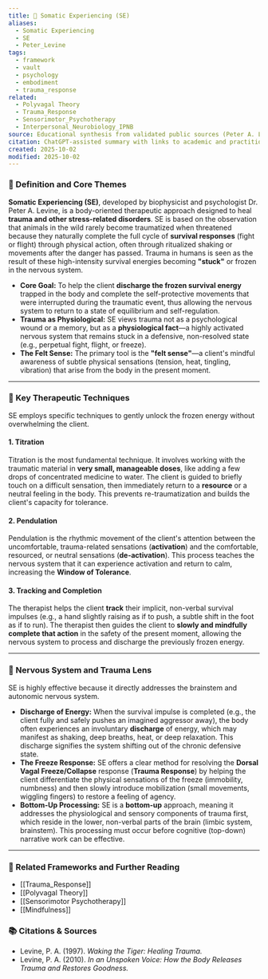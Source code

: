 ```yaml
---
title: 🐅 Somatic Experiencing (SE)
aliases:
  - Somatic Experiencing
  - SE
  - Peter_Levine
tags:
  - framework
  - vault
  - psychology
  - embodiment
  - trauma_response
related:
  - Polyvagal Theory
  - Trauma_Response
  - Sensorimotor_Psychotherapy
  - Interpersonal_Neurobiology_IPNB
source: Educational synthesis from validated public sources (Peter A. Levine's model)
citation: ChatGPT-assisted summary with links to academic and practitioner materials
created: 2025-10-02
modified: 2025-10-02
---
```


<!-- @format -->

### 🧩 Definition and Core Themes

**Somatic Experiencing (SE)**, developed by biophysicist and psychologist Dr. Peter A. Levine, is a body-oriented therapeutic approach designed to heal **trauma and other stress-related disorders**. SE is based on the observation that animals in the wild rarely become traumatized when threatened because they naturally complete the full cycle of **survival responses** (fight or flight) through physical action, often through ritualized shaking or movements after the danger has passed. Trauma in humans is seen as the result of these high-intensity survival energies becoming **"stuck"** or frozen in the nervous system.

- **Core Goal:** To help the client **discharge the frozen survival energy** trapped in the body and complete the self-protective movements that were interrupted during the traumatic event, thus allowing the nervous system to return to a state of equilibrium and self-regulation.
- **Trauma as Physiological:** SE views trauma not as a psychological wound or a memory, but as a **physiological fact**—a highly activated nervous system that remains stuck in a defensive, non-resolved state (e.g., perpetual fight, flight, or freeze).
- **The Felt Sense:** The primary tool is the **"felt sense"**—a client's mindful awareness of subtle physical sensations (tension, heat, tingling, vibration) that arise from the body in the present moment.

---

### 🌿 Key Therapeutic Techniques

SE employs specific techniques to gently unlock the frozen energy without overwhelming the client.

#### 1. Titration

Titration is the most fundamental technique. It involves working with the traumatic material in **very small, manageable doses**, like adding a few drops of concentrated medicine to water. The client is guided to briefly touch on a difficult sensation, then immediately return to a **resource** or a neutral feeling in the body. This prevents re-traumatization and builds the client's capacity for tolerance.

#### 2. Pendulation

Pendulation is the rhythmic movement of the client's attention between the uncomfortable, trauma-related sensations (**activation**) and the comfortable, resourced, or neutral sensations (**de-activation**). This process teaches the nervous system that it can experience activation and return to calm, increasing the **Window of Tolerance**.

#### 3. Tracking and Completion

The therapist helps the client **track** their implicit, non-verbal survival impulses (e.g., a hand slightly raising as if to push, a subtle shift in the foot as if to run). The therapist then guides the client to **slowly and mindfully complete that action** in the safety of the present moment, allowing the nervous system to process and discharge the previously frozen energy.

---

### 🧠 Nervous System and Trauma Lens

SE is highly effective because it directly addresses the brainstem and autonomic nervous system.

- **Discharge of Energy:** When the survival impulse is completed (e.g., the client fully and safely pushes an imagined aggressor away), the body often experiences an involuntary **discharge** of energy, which may manifest as shaking, deep breaths, heat, or deep relaxation. This discharge signifies the system shifting out of the chronic defensive state.
- **The Freeze Response:** SE offers a clear method for resolving the **Dorsal Vagal Freeze/Collapse** response (**Trauma Response**) by helping the client differentiate the physical sensations of the freeze (immobility, numbness) and then slowly introduce mobilization (small movements, wiggling fingers) to restore a feeling of agency.
- **Bottom-Up Processing:** SE is a **bottom-up** approach, meaning it addresses the physiological and sensory components of trauma first, which reside in the lower, non-verbal parts of the brain (limbic system, brainstem). This processing must occur before cognitive (top-down) narrative work can be effective.

---

### 🔗 Related Frameworks and Further Reading

- [[Trauma_Response]]
- [[Polyvagal Theory]]
- [[Sensorimotor Psychotherapy]]
- [[Mindfulness]]

### 📚 Citations & Sources

- Levine, P. A. (1997). _Waking the Tiger: Healing Trauma._
- Levine, P. A. (2010). _In an Unspoken Voice: How the Body Releases Trauma and Restores Goodness._
